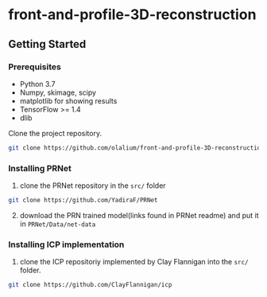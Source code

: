 # front-and-profile-3D-reconstruction

## Getting Started

### Prerequisites
* Python 3.7
* Numpy, skimage, scipy
* matplotlib for showing results
* TensorFlow >= 1.4
* dlib

Clone the project repository. 
```bash
git clone https://github.com/olalium/front-and-profile-3D-reconstruction.git
``` 

### Installing PRNet

1. clone the PRNet repository in the `src/` folder
```bash
git clone https://github.com/YadiraF/PRNet
``` 
2. download the PRN trained model(links found in PRNet readme) and put it in `PRNet/Data/net-data`

### Installing ICP implementation

1. clone the ICP repositoriy implemented by Clay Flannigan into the `src/` folder.
```bash
git clone https://github.com/ClayFlannigan/icp
``` 
